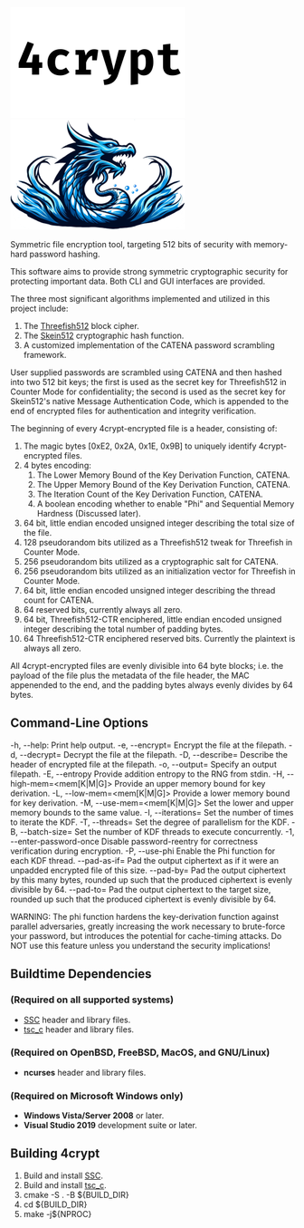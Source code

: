 ![Alt text](/share/title.png "4crypt")
![Alt text](/share/logo.png  "Dragon")

Symmetric file encryption tool, targeting 512 bits of security with memory-hard password hashing.

This software aims to provide strong symmetric cryptographic security for protecting important data.
Both CLI and GUI interfaces are provided.

The three most significant algorithms implemented and utilized in this project include:
1. The [Threefish512](https://en.wikipedia.org/wiki/Threefish) block cipher.
2. The [Skein512](https://en.wikipedia.org/wiki/Skein_(hash_function)) cryptographic hash function.
3. A customized implementation of the CATENA password scrambling framework.

User supplied passwords are scrambled using CATENA and then hashed into two 512 bit keys; the first
is used as the secret key for Threefish512 in Counter Mode for confidentiality; the second is used
as the secret key for Skein512's native Message Authentication Code, which is appended to the end
of encrypted files for authentication and integrity verification.

The beginning of every 4crypt-encrypted file is a header, consisting of:
1. The magic bytes [0xE2, 0x2A, 0x1E, 0x9B] to uniquely identify 4crypt-encrypted files.
2. 4 bytes encoding:
    1. The Lower Memory Bound of the Key Derivation Function, CATENA.
    2. The Upper Memory Bound of the Key Derivation Function, CATENA.
    3. The Iteration Count    of the Key Derivation Function, CATENA.
    4. A boolean encoding whether to enable "Phi" and Sequential Memory Hardness (Discussed later).
3. 64 bit, little endian encoded unsigned integer describing the total size of the file.
4. 128 pseudorandom bits utilized as a Threefish512 tweak for Threefish in Counter Mode.
5. 256 pseudorandom bits utilized as a cryptographic salt for CATENA.
6. 256 pseudorandom bits utilized as an initialization vector for Threefish in Counter Mode.
7. 64 bit, little endian encoded unsigned integer describing the thread count for CATENA.
8. 64 reserved bits, currently always all zero.
9. 64 bit, Threefish512-CTR enciphered, little endian encoded unsigned integer describing the total number of padding bytes.
10. 64 Threefish512-CTR enciphered reserved bits. Currently the plaintext is always all zero.

All 4crypt-encrypted files are evenly divisible into 64 byte blocks; i.e. the payload of the file plus
the metadata of the file header, the MAC appenended to the end, and the
padding bytes always evenly divides by 64 bytes.




## Command-Line Options
-h, --help:  Print help output.
-e, --encrypt=<filepath>    Encrypt the file at the filepath.
-d, --decrypt=<filepath>    Decrypt the file at the filepath.
-D, --describe=<filepath>   Describe the header of encrypted file at the filepath.
-o, --output=<filepath>     Specify an output filepath.
-E, --entropy               Provide addition entropy to the RNG from stdin.
-H, --high-mem=<mem[K|M|G]> Provide an upper memory bound for key derivation.
-L, --low-mem=<mem[K|M|G]>  Provide a lower memory bound for key derivation.
-M, --use-mem=<mem[K|M|G]>  Set the lower and upper memory bounds to the same value.
-I, --iterations=<num>      Set the number of times to iterate the KDF.
-T, --threads=<num>         Set the degree of parallelism for the KDF.
-B, --batch-size=<num>      Set the number of KDF threads to execute concurrently.
-1, --enter-password-once   Disable password-reentry for correctness verification during encryption.
-P, --use-phi               Enable the Phi function for each KDF thread.
--pad-as-if=<size>          Pad the output ciphertext as if it were an unpadded encrypted file of this size.
--pad-by=<size>             Pad the output ciphertext by this many bytes, rounded up such that the produced
                              ciphertext is evenly divisible by 64.
--pad-to=<size>             Pad the output ciphertext to the target size, rounded up such that the produced
                              ciphertext is evenly divisible by 64.

WARNING: The phi function hardens the key-derivation function against
parallel adversaries, greatly increasing the work necessary to brute-force
your password, but introduces the potential for cache-timing attacks.
Do NOT use this feature unless you understand the security implications!
## Buildtime Dependencies
### (Required on all supported systems)
-   [SSC](https://github.com/stuartcalder/SSC) header and library files.
-   [tsc_c](https://github.com/stuartcalder/tsc_c) header and library files.
### (Required on OpenBSD, FreeBSD, MacOS, and GNU/Linux)
-   __ncurses__ header and library files.
### (Required on Microsoft Windows only)
-   __Windows Vista/Server 2008__ or later.
-   __Visual Studio 2019__ development suite or later.
## Building 4crypt
1. Build and install [SSC](https://github.com/stuartcalder/SSC.git).
2. Build and install [tsc_c](https://github.com/stuartcalder/tsc_c.git).
3. cmake -S . -B ${BUILD_DIR}
4. cd ${BUILD_DIR}
5. make -j${NPROC}
